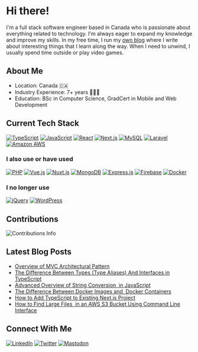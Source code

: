 # Hi there!

I'm a full stack software engineer based in Canada who is passionate about everything related to technology. I'm always eager to expand my knowledge and improve my skills. In my free time, I run my [own blog](https://blog.savetchuk.com/) where I write about interesting things that I learn along the way. When I need to unwind, I usually spend time outside or play video games.

## About Me
- Location: Canada 🇨🇦
- Industry Experience: 7+ years 🧑🏻‍💻
- Education: BSc in Computer Science, GradCert in Mobile and Web Development

## Current Tech Stack
[![TypeScript](https://img.shields.io/badge/TypeScript-6366f1?style=for-the-badge&logo=typescript&logoColor=white)](https://github.com/AndrewSavetchuk)
[![JavaScript](https://img.shields.io/badge/JavaScript-6366f1?style=for-the-badge&logo=javascript&logoColor=white)](https://github.com/AndrewSavetchuk)
[![React](https://img.shields.io/badge/React-6366f1?style=for-the-badge&logo=react&logoColor=white)](https://github.com/AndrewSavetchuk)
[![Next.js](https://img.shields.io/badge/next.js-6366f1?style=for-the-badge&logo=nextdotjs&logoColor=white)](https://github.com/AndrewSavetchuk)
[![MySQL](https://img.shields.io/badge/MySQL-6366f1?style=for-the-badge&logo=mysql&logoColor=white)](https://github.com/AndrewSavetchuk)
[![Laravel](https://img.shields.io/badge/Laravel-6366f1?style=for-the-badge&logo=laravel&logoColor=white)](https://github.com/AndrewSavetchuk)
[![Amazon AWS](https://img.shields.io/badge/Amazon_AWS-6366f1?style=for-the-badge&logo=amazonaws&logoColor=white)](https://github.com/AndrewSavetchuk)

### I also use or have used
[![PHP](https://img.shields.io/badge/PHP-6366f1?style=for-the-badge&logo=php&logoColor=white)](https://github.com/AndrewSavetchuk)
[![Vue.js](https://img.shields.io/badge/Vue.js-6366f1?style=for-the-badge&logo=vuedotjs&logoColor=4FC08D)](https://github.com/AndrewSavetchuk)
[![Nuxt.js](https://img.shields.io/badge/nuxt.js-6366f1?style=for-the-badge&logo=nuxtdotjs&logoColor=white)](https://github.com/AndrewSavetchuk)
[![MongoDB](https://img.shields.io/badge/MongoDB-6366f1?style=for-the-badge&logo=mongodb&logoColor=white)](https://github.com/AndrewSavetchuk)
[![Express.js](https://img.shields.io/badge/Express.js-6366f1?style=for-the-badge&logo=express&logoColor=white)](https://github.com/AndrewSavetchuk)
[![Firebase](https://img.shields.io/badge/firebase-6366f1?style=for-the-badge&logo=firebase&logoColor=white)](https://github.com/AndrewSavetchuk)
[![Docker](https://img.shields.io/badge/Docker-6366f1?style=for-the-badge&logo=docker&logoColor=white)](https://github.com/AndrewSavetchuk)

### I no longer use
[![jQuery](https://img.shields.io/badge/jQuery-71717a?style=for-the-badge&logo=jquery&logoColor=white)](https://github.com/AndrewSavetchuk)
[![WordPress](https://img.shields.io/badge/Wordpress-71717a?style=for-the-badge&logo=wordpress&logoColor=white)](https://github.com/AndrewSavetchuk)

<!--
- 🔭 I’m currently working on ...
- 🌱 I’m currently learning ...
- 👯 I’m looking to collaborate on ...
- 🤔 I’m looking for help with ...
- 💬 Ask me about ...
- 📫 How to reach me: ...
- 😄 Pronouns: ...
- ⚡ Fun fact: ...
-->

## Contributions
<img src="https://github-readme-streak-stats.herokuapp.com/?user=AndrewSavetchuk" alt="Contributions Info" />

## Latest Blog Posts
* [Overview of MVC Architectural Pattern](https://blog.savetchuk.com/overview-of-mvc-architectural-pattern)
* [The Difference Between Types (Type Aliases) And Interfaces in TypeScript](https://blog.savetchuk.com/the-difference-between-types-type-aliases-and-interfaces-in-typescript)
* [Advanced Overview of String Conversion  in JavaScript](https://blog.savetchuk.com/advanced-overview-of-string-conversion-in-javascript)
* [The Difference Between Docker Images and  Docker Containers](https://blog.savetchuk.com/the-difference-between-docker-images-and-docker-containers)
* [How to Add TypeScript to Existing Next.js Project](https://blog.savetchuk.com/how-to-add-typescript-to-existing-nextjs-project)
* [How to Find Large Files  in an AWS S3 Bucket Using Command Line Interface](https://blog.savetchuk.com/how-to-find-large-files-in-an-aws-s3-bucket-using-command-line-interface)

## Connect With Me
[![LinkedIn](https://img.shields.io/badge/LinkedIn-0077B5?style=for-the-badge&logo=linkedin&logoColor=white)](https://www.linkedin.com/in/andrewsavetchuk)
[![Twitter](https://img.shields.io/badge/Twitter-1DA1F2?style=for-the-badge&logo=twitter&logoColor=white)](https://twitter.com/AndrewSavetchuk)
[![Mastodon](https://img.shields.io/badge/Mastodon-6364FF?style=for-the-badge&logo=Mastodon&logoColor=white)](https://mas.to/@AndrewSavetchuk)
